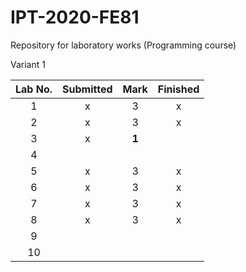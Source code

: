 # IPT-2020-FE81
Repository for laboratory works (Programming course)

Variant 1

| Lab No. 	| Submitted 	| Mark 	| Finished 	|
|:-------:	|:---------:	|:----:	|:--------:	|
|    1    	|     x     	|   3  	|     x    	|
|    2    	|     x     	|   3  	|     x    	|
|    3    	|     x     	|   **1**   |          	|
|    4    	|           	|      	|          	|
|    5    	|     x     	|   3  	|     x    	|
|    6    	|     x     	|   3  	|     x    	|
|    7    	|     x     	|   3  	|     x    	|
|    8    	|     x     	|   3  	|     x    	|
|    9    	|           	|      	|          	|
|    10   	|           	|      	|          	|